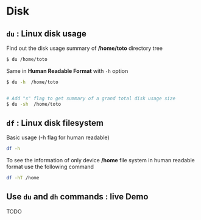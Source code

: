 # Disk

## `du` : Linux disk usage

Find out the disk usage summary of **/home/toto** directory tree

```bash
$ du /home/toto
```

Same in **Human Readable Format** with `-h` option

```bash
$ du -h  /home/toto


# Add "s" flag to get summary of a grand total disk usage size
$ du -sh  /home/toto
```

## `df` : Linux disk filesystem

Basic usage \(-h flag for human readable\)

```bash
df -h
```

To see the information of only device **/home** file system in human readable format use the following command

```bash
df -hT /home
```

## Use `du` and `dh` commands : live Demo

TODO

